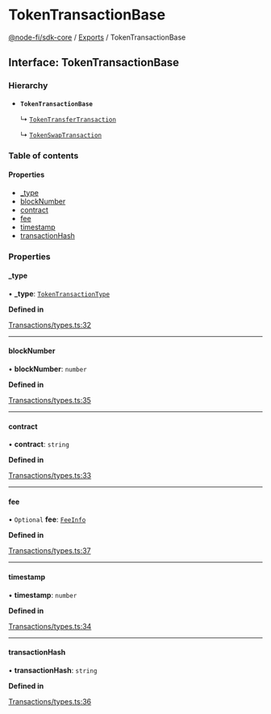 # TokenTransactionBase

[@node-fi/sdk-core](../) / [Exports](../modules.md) / TokenTransactionBase

## Interface: TokenTransactionBase

### Hierarchy

*   **`TokenTransactionBase`**

    ↳ [`TokenTransferTransaction`](tokentransfertransaction.md)

    ↳ [`TokenSwapTransaction`](tokenswaptransaction.md)

### Table of contents

#### Properties

* [\_type](tokentransactionbase.md#\_type)
* [blockNumber](tokentransactionbase.md#blocknumber)
* [contract](tokentransactionbase.md#contract)
* [fee](tokentransactionbase.md#fee)
* [timestamp](tokentransactionbase.md#timestamp)
* [transactionHash](tokentransactionbase.md#transactionhash)

### Properties

#### \_type

• **\_type**: [`TokenTransactionType`](../enums/tokentransactiontype.md)

**Defined in**

[Transactions/types.ts:32](https://github.com/Node-Fi/SDK-Core/blob/1f4f819/src/Transactions/types.ts#L32)

***

#### blockNumber

• **blockNumber**: `number`

**Defined in**

[Transactions/types.ts:35](https://github.com/Node-Fi/SDK-Core/blob/1f4f819/src/Transactions/types.ts#L35)

***

#### contract

• **contract**: `string`

**Defined in**

[Transactions/types.ts:33](https://github.com/Node-Fi/SDK-Core/blob/1f4f819/src/Transactions/types.ts#L33)

***

#### fee

• `Optional` **fee**: [`FeeInfo`](feeinfo.md)

**Defined in**

[Transactions/types.ts:37](https://github.com/Node-Fi/SDK-Core/blob/1f4f819/src/Transactions/types.ts#L37)

***

#### timestamp

• **timestamp**: `number`

**Defined in**

[Transactions/types.ts:34](https://github.com/Node-Fi/SDK-Core/blob/1f4f819/src/Transactions/types.ts#L34)

***

#### transactionHash

• **transactionHash**: `string`

**Defined in**

[Transactions/types.ts:36](https://github.com/Node-Fi/SDK-Core/blob/1f4f819/src/Transactions/types.ts#L36)
